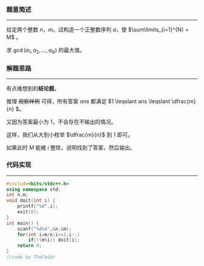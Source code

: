 ### 题意简述
------------

给定两个整数 $n$，$m$。试构造一个正整数序列 $a$，使 $\sum\limits_{i=1}^{N} = M$ 。

求 $\gcd(a_1,a_2,...,a_N)$ 的最大值。

### 解题思路
------------

有点难想到的**结论题**。

推理 ~~观察样例~~ 可得，所有答案 $ans$ 都满足 $1 \leqslant ans \leqslant  \dfrac{m}{n} $。

又因为答案最小为 $1$，不会存在不输出的情况。

这样，我们从大到小枚举 $\dfrac{m}{n}$ 到 $1$ 即可。

如果此时 $M$ 能被 $i$ 整除，说明找到了答案，然后输出。

### 代码实现
------------

``` cpp
#include<bits/stdc++.h>
using namespace std;
int n,m;
void doit(int i) {
	printf("%d",i);
	exit(0);
}
int main() {
	scanf("%d%d",&n,&m);
	for(int i=m/n;i>=1;i--) 
		if(!(m%i)) doit(i);
	return 0;
}
//code by TheCedar
```